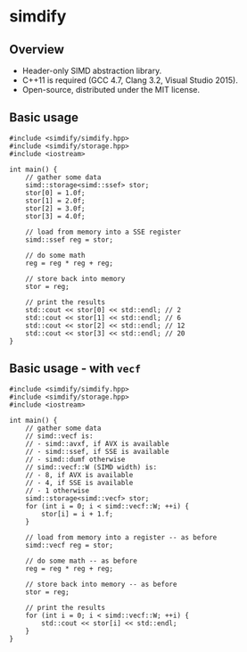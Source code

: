 # simdify

## Overview

- Header-only SIMD abstraction library.
- C++11 is required (GCC 4.7, Clang 3.2, Visual Studio 2015).
- Open-source, distributed under the MIT license.

## Basic usage

    #include <simdify/simdify.hpp>
    #include <simdify/storage.hpp>
    #include <iostream>
    
    int main() {
        // gather some data
        simd::storage<simd::ssef> stor;
        stor[0] = 1.0f;
        stor[1] = 2.0f;
        stor[2] = 3.0f;
        stor[3] = 4.0f;

        // load from memory into a SSE register
        simd::ssef reg = stor;
        
        // do some math
        reg = reg * reg + reg;

        // store back into memory
        stor = reg;
        
        // print the results
        std::cout << stor[0] << std::endl; // 2
        std::cout << stor[1] << std::endl; // 6
        std::cout << stor[2] << std::endl; // 12
        std::cout << stor[3] << std::endl; // 20
    }

## Basic usage - with `vecf`

    #include <simdify/simdify.hpp>
    #include <simdify/storage.hpp>
    #include <iostream>

    int main() {
        // gather some data
        // simd::vecf is:
        // - simd::avxf, if AVX is available
        // - simd::ssef, if SSE is available
        // - simd::dumf otherwise
        // simd::vecf::W (SIMD width) is:
        // - 8, if AVX is available
        // - 4, if SSE is available
        // - 1 otherwise
        simd::storage<simd::vecf> stor;
        for (int i = 0; i < simd::vecf::W; ++i) {
            stor[i] = i + 1.f;
        }

        // load from memory into a register -- as before
        simd::vecf reg = stor;

        // do some math -- as before
        reg = reg * reg + reg;

        // store back into memory -- as before
        stor = reg;

        // print the results
        for (int i = 0; i < simd::vecf::W; ++i) {
            std::cout << stor[i] << std::endl;
        }
    }
